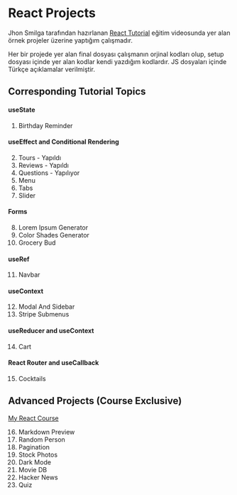 # React Projects

Jhon Smilga tarafından hazırlanan [React Tutorial](https://youtu.be/iZhV0bILFb0) eğitim videosunda yer alan örnek projeler üzerine yaptığım çalışmadır. 

Her bir projede yer alan final dosyası çalışmanın orjinal kodları olup, setup dosyası içinde yer alan kodlar kendi yazdığım kodlardır.
JS dosyaları içinde Türkçe açıklamalar verilmiştir. 

## Corresponding Tutorial Topics

#### useState

1. Birthday Reminder 

#### useEffect and Conditional Rendering

2. Tours - Yapıldı
3. Reviews - Yapıldı
4. Questions - Yapılıyor
5. Menu
6. Tabs
7. Slider

#### Forms

8. Lorem Ipsum Generator
9. Color Shades Generator
10. Grocery Bud

#### useRef

11. Navbar

#### useContext

12. Modal And Sidebar
13. Stripe Submenus

#### useReducer and useContext

14. Cart

#### React Router and useCallback

15. Cocktails

## Advanced Projects (Course Exclusive)

[My React Course](https://www.udemy.com/course/react-tutorial-and-projects-course/?referralCode=FEE6A921AF07E2563CEF)

16. Markdown Preview
17. Random Person
18. Pagination
19. Stock Photos
20. Dark Mode
21. Movie DB
22. Hacker News
23. Quiz
